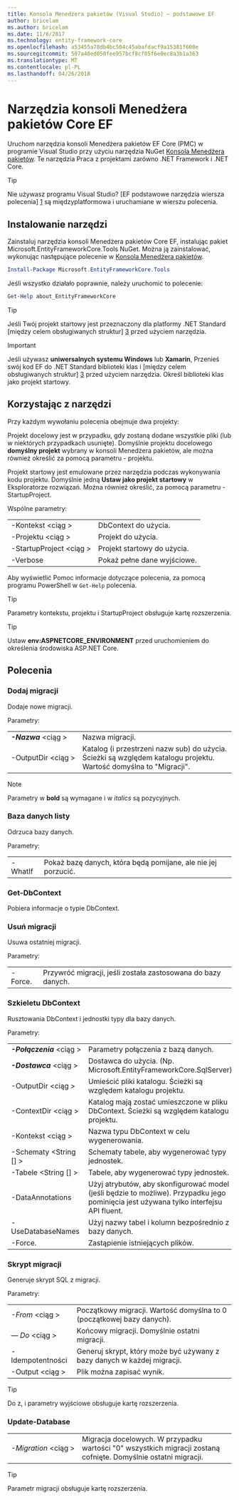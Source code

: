 ```yaml
---
title: Konsola Menedżera pakietów (Visual Studio) — podstawowe EF
author: bricelam
ms.author: bricelam
ms.date: 11/6/2017
ms.technology: entity-framework-core
ms.openlocfilehash: a53455a78db4bc504c45abafdacf9a15381f608e
ms.sourcegitcommit: 507a40ed050fee957bcf8cf05f6e0ec8a3b1a363
ms.translationtype: MT
ms.contentlocale: pl-PL
ms.lasthandoff: 04/26/2018
---
```

<a name="ef-core-package-manager-console-tools"></a>Narzędzia konsoli Menedżera pakietów Core EF
=====================================
Uruchom narzędzia konsoli Menedżera pakietów EF Core (PMC) w programie Visual Studio przy użyciu narzędzia NuGet [Konsola Menedżera pakietów][2].
Te narzędzia Praca z projektami zarówno .NET Framework i .NET Core.

> [!TIP]
> Nie używasz programu Visual Studio? [EF podstawowe narzędzia wiersza polecenia] [ 1] są międzyplatformowa i uruchamiane w wierszu polecenia.

<a name="installing-the-tools"></a>Instalowanie narzędzi
--------------------
Zainstaluj narzędzia konsoli Menedżera pakietów Core EF, instalując pakiet Microsoft.EntityFrameworkCore.Tools NuGet.
Można ją zainstalować, wykonując następujące polecenie w [Konsola Menedżera pakietów][2].

``` powershell
Install-Package Microsoft.EntityFrameworkCore.Tools
```

Jeśli wszystko działało poprawnie, należy uruchomić to polecenie:

``` powershell
Get-Help about_EntityFrameworkCore
```
> [!TIP]
> Jeśli Twój projekt startowy jest przeznaczony dla platformy .NET Standard [między celem obsługiwanych struktur] [ 3] przed użyciem narzędzia.

> [!IMPORTANT]
> Jeśli używasz **uniwersalnych systemu Windows** lub **Xamarin**, Przenieś swój kod EF do .NET Standard biblioteki klas i [między celem obsługiwanych struktur] [ 3] przed użyciem narzędzia. Określ biblioteki klas jako projekt startowy.

<a name="using-the-tools"></a>Korzystając z narzędzi
---------------
Przy każdym wywołaniu polecenia obejmuje dwa projekty:

Projekt docelowy jest w przypadku, gdy zostaną dodane wszystkie pliki (lub w niektórych przypadkach usunięte). Domyślnie projektu docelowego **domyślny projekt** wybrany w konsoli Menedżera pakietów, ale można również określić za pomocą parametru - projektu.

Projekt startowy jest emulowane przez narzędzia podczas wykonywania kodu projektu. Domyślnie jedną **Ustaw jako projekt startowy** w Eksploratorze rozwiązań. Można również określić, za pomocą parametru - StartupProject.

Wspólne parametry:

|                           |                             |
|:--------------------------|:----------------------------|
| -Kontekst \<ciąg >        | DbContext do użycia.       |
| -Projektu \<ciąg >        | Projekt do użycia.         |
| -StartupProject \<ciąg > | Projekt startowy do użycia. |
| -Verbose                  | Pokaż pełne dane wyjściowe.        |

Aby wyświetlić Pomoc informacje dotyczące polecenia, za pomocą programu PowerShell w `Get-Help` polecenia.

> [!TIP]
> Parametry kontekstu, projektu i StartupProject obsługuje kartę rozszerzenia.

> [!TIP]
> Ustaw **env:ASPNETCORE_ENVIRONMENT** przed uruchomieniem do określenia środowiska ASP.NET Core.

<a name="commands"></a>Polecenia
--------

### <a name="add-migration"></a>Dodaj migracji

Dodaje nowe migracji.

Parametry:

|                                   |                                                                                                                  |
|:----------------------------------|:-----------------------------------------------------------------------------------------------------------------|
| ***-Nazwa*** \<ciąg >             | Nazwa migracji.                                                                                       |
| <nobr>-OutputDir \<ciąg ></nobr> | Katalog (i przestrzeni nazw sub) do użycia. Ścieżki są względem katalogu projektu. Wartość domyślna to "Migracji". |

> [!NOTE]
> Parametry w **bold** są wymagane i w *italics* są pozycyjnych.

### <a name="drop-database"></a>Baza danych listy

Odrzuca bazy danych.

Parametry:

|         |                                                          |
|:--------|:---------------------------------------------------------|
| -WhatIf | Pokaż bazę danych, która będą pomijane, ale nie jej porzucić. |

### <a name="get-dbcontext"></a>Get-DbContext

Pobiera informacje o typie DbContext.

### <a name="remove-migration"></a>Usuń migracji

Usuwa ostatniej migracji.

Parametry:

|        |                                                              |
|:-------|:-------------------------------------------------------------|
| -Force. | Przywróć migracji, jeśli została zastosowana do bazy danych. |

### <a name="scaffold-dbcontext"></a>Szkieletu DbContext

Rusztowania DbContext i jednostki typy dla bazy danych.

Parametry:

|                                          |                                                                                                  |
|:-----------------------------------------|:-------------------------------------------------------------------------------------------------|
| <nobr>***-Połączenia*** \<ciąg ></nobr> | Parametry połączenia z bazą danych.                                                           |
| ***-Dostawca*** \<ciąg >                | Dostawca do użycia. (Np. Microsoft.EntityFrameworkCore.SqlServer)                              |
| -OutputDir \<ciąg >                     | Umieścić pliki katalogu. Ścieżki są względem katalogu projektu.                      |
| -ContextDir \<ciąg >                    | Katalog mają zostać umieszczone w pliku DbContext. Ścieżki są względem katalogu projektu.             |
| -Kontekst \<ciąg >                       | Nazwa typu DbContext w celu wygenerowania.                                                           |
| -Schematy \<String [] >                     | Schematy tabele, aby wygenerować typy jednostek.                                              |
| -Tabele \<String [] >                      | Tabele, aby wygenerować typy jednostek.                                                         |
| -DataAnnotations                         | Użyj atrybutów, aby skonfigurować model (jeśli będzie to możliwe). Przypadku jego pominięcia jest używana tylko interfejsu API fluent. |
| -UseDatabaseNames                        | Użyj nazwy tabel i kolumn bezpośrednio z bazy danych.                                           |
| -Force.                                   | Zastąpienie istniejących plików.                                                                        |

### <a name="script-migration"></a>Skrypt migracji

Generuje skrypt SQL z migracji.

Parametry:

|                   |                                                                    |
|:------------------|:-------------------------------------------------------------------|
| *-From* \<ciąg > | Początkowy migracji. Wartość domyślna to 0 (początkowej bazy danych).      |
| *— Do* \<ciąg >   | Końcowy migracji. Domyślnie ostatni migracji.              |
| -Idempotentności       | Generuj skrypt, który może być używany z bazy danych w każdej migracji. |
| -Output \<ciąg > | Plik można zapisać wynik.                                   |

> [!TIP]
> Do z, i parametry wyjściowe obsługuje kartę rozszerzenia.

### <a name="update-database"></a>Update-Database

|                                     |                                                                                                |
|:------------------------------------|:-----------------------------------------------------------------------------------------------|
| <nobr>*-Migration* \<ciąg ></nobr> | Migracja docelowych. W przypadku wartości "0" wszystkich migracji zostaną cofnięte. Domyślnie ostatni migracji. |

> [!TIP]
> Parametr migracji obsługuje kartę rozszerzenia.


  [1]: dotnet.md
  [2]: https://docs.microsoft.com/nuget/tools/package-manager-console
  [3]: index.md#frameworks
